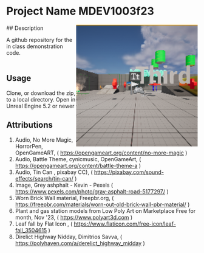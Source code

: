 # Project Name  MDEV1003f23
<img src="Saved/AutoScreenshot.png" width="320"  align="right" />
## Description

A github repository for the in class demonstration code.<br><br> 
 
## Usage
Clone, or download the zip, to a local directory. Open in Unreal Engine 5.2 or newer

## Attributions
1. Audio, No More Magic, HorrorPen, OpenGameART, ( https://opengameart.org/content/no-more-magic )
2. Audio, Battle Theme, cynicmusic, OpenGameArt, ( https://opengameart.org/content/battle-theme-a )
3. Audio, Tin Can , pixabay CC), ( https://pixabay.com/sound-effects/search/tin-can/  ) 
4. Image, Grey ashphalt - Kevin - Pexels ( https://www.pexels.com/photo/gray-asphalt-road-5177297/ )
5. Worn Brick Wall material, Freepbr.org, ( https://freepbr.com/materials/worn-out-old-brick-wall-pbr-material/ )
6. Plant and gas station models from Low Poly Art on Marketplace Free for month, Nov '23, ( https://www.polyart3d.com )
7. Leaf fall by Flat Icon , ( https://www.flaticon.com/free-icon/leaf-fall_3504615 )
8. Direlict Highway Nidday, Dimitrios Savva, ( https://polyhaven.com/a/derelict_highway_midday )


